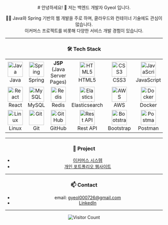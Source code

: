 <div align="center">
# 안녕하세요! 👋 저는 백엔드 개발자 Gyeol 입니다.

👩‍💻 Java와 Spring 기반의 웹 개발을 주로 하며, 클라우드와 컨테이너 기술에도 관심이 많습니다.  
이커머스 프로젝트를 비롯해 다양한 서비스 개발 경험이 있습니다.

---

<h3 align="center">🛠 Tech Stack</h3>

<table align="center">
  <tr>
    <td align="center" width="96">
      <img src="https://skillicons.dev/icons?i=java" width="48" height="48" alt="Java" /><br>Java
    </td>
    <td align="center" width="96">
      <img src="https://skillicons.dev/icons?i=spring" width="48" height="48" alt="Spring" /><br>Spring
    </td>
    <td align="center" width="96">
      <strong>JSP</strong><br>(Java Server Pages)
    </td>
    <td align="center" width="96">
      <img src="https://skillicons.dev/icons?i=html" width="48" height="48" alt="HTML5" /><br>HTML5
    </td>
    <td align="center" width="96">
      <img src="https://skillicons.dev/icons?i=css" width="48" height="48" alt="CSS3" /><br>CSS3
    </td>
    <td align="center" width="96">
      <img src="https://techstack-generator.vercel.app/js-icon.svg" width="48" height="48" alt="JavaScript" /><br>JavaScript
    </td>
  </tr>
  <tr>
    <td align="center" width="96">
      <img src="https://skillicons.dev/icons?i=react" width="48" height="48" alt="React" /><br>React
    </td>
    <td align="center" width="96">
      <img src="https://skillicons.dev/icons?i=mysql" width="48" height="48" alt="MySQL" /><br>MySQL
    </td>
    <td align="center" width="96">
      <img src="https://skillicons.dev/icons?i=redis" width="48" height="48" alt="Redis" /><br>Redis
    </td>
    <td align="center" width="96">
      <img src="https://cdn.simpleicons.org/elasticsearch/005571" width="48" height="48" alt="Elasticsearch" /><br>Elasticsearch
    </td>
    <td align="center" width="96">
      <img src="https://skillicons.dev/icons?i=aws" width="48" height="48" alt="AWS" /><br>AWS
    </td>
    <td align="center" width="96">
      <img src="https://skillicons.dev/icons?i=docker" width="48" height="48" alt="Docker" /><br>Docker
    </td>
  </tr>
  <tr>
    <td align="center" width="96">
      <img src="https://skillicons.dev/icons?i=linux" width="48" height="48" alt="Linux" /><br>Linux
    </td>
    <td align="center" width="96">
      <img src="https://skillicons.dev/icons?i=git" width="48" height="48" alt="Git" /><br>Git
    </td>
    <td align="center" width="96">
      <img src="https://techstack-generator.vercel.app/github-icon.svg" width="48" height="48" alt="GitHub" /><br>GitHub
    </td>
    <td align="center" width="96">
      <img src="https://techstack-generator.vercel.app/restapi-icon.svg" width="48" height="48" alt="Rest API" /><br>Rest API
    </td>
    <td align="center" width="96">
      <img src="https://skillicons.dev/icons?i=bootstrap" width="48" height="48" alt="Bootstrap" /><br>Bootstrap
    </td>
    <td align="center" width="96">
      <img src="https://skillicons.dev/icons?i=postman" width="48" height="48" alt="Postman" /><br>Postman
    </td>
  </tr>
</table>

---

### 🔗 Project

- [이커머스 시스템](https://github.com/Gyeol00/ecommerce)  
- [개인 포트폴리오 웹사이트](...)

---

### 📫 Contact

- email: gyeol000726@gmail.com  
- [LinkedIn](https://linkedin.com/in/...)  

---

![Visitor Count](https://profile-counter.glitch.me/Gyeol00/count.svg)
</div>
